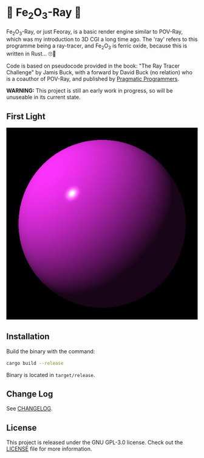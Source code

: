 # :crab: Fe<sub>2</sub>O<sub>3</sub>-Ray :crab:

Fe<sub>2</sub>O<sub>3</sub>-Ray, or just Feoray, is a basic render engine similar to POV-Ray, which was my introduction to 3D CGI a long time ago. The 'ray' refers to this programme being a ray-tracer, and Fe<sub>2</sub>O<sub>3</sub> is ferric oxide, because this is written in Rust... :roll_eyes::facepalm:

Code is based on pseudocode provided in the book: "The Ray Tracer Challenge" by Jamis Buck, with a forward by David Buck (no relation) who is a coauthor of POV-Ray, and published by [Pragmatic Programmers](https://pragprog.com/titles/jbtracer/the-ray-tracer-challenge/).

**WARNING:** This project is still an early work in progress, so will be unuseable in its current state.

## First Light

![First light](archive/first_light.jpg)

## Installation

Build the binary with the command:
```bash
cargo build --release
```

Binary is located in `target/release`.

## Change Log

See [CHANGELOG](CHANGELOG.md).

## License

This project is released under the GNU GPL-3.0 license. Check out the [LICENSE](LICENSE) file for more information.
